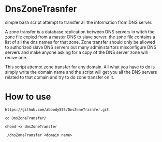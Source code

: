 # DnsZoneTrasnfer
simple bash script attempt to transfer all the information from DNS server.

A zone transfer is a database replication between DNS servers in witch the zone file copied from a master DNS to slave server. the zone file contains a list of all the dns names for that zone.
Zone transfer should only be allowed to authorized slave DNS servers but many administartors misconfigure DNS servers and make anyone asking for a copy of the DNS server zone will recive one. 

This script attempt zone transfer for any domain. All what you have to do is simply write the domain name and the script will get you all the DNS servers related to that domain and try to do zone transfer on it.

# How to use 
```
https://github.com/aboody555/DnsZoneTrasnfer.git

```
```
cd DnsZoneTransfer/
```
```
chomd +x dnsZoneTransfer
```
```
./dnsZoneTransfer <domain name>
```

